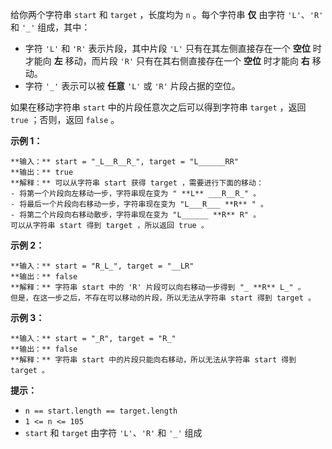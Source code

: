 给你两个字符串 `start` 和 `target` ，长度均为 `n` 。每个字符串 **仅** 由字符 `'L'`、`'R'` 和 `'_'`
组成，其中：

  * 字符 `'L'` 和 `'R'` 表示片段，其中片段 `'L'` 只有在其左侧直接存在一个 **空位** 时才能向 **左** 移动，而片段 `'R'` 只有在其右侧直接存在一个 **空位** 时才能向 **右** 移动。
  * 字符 `'_'` 表示可以被 **任意** `'L'` 或 `'R'` 片段占据的空位。

如果在移动字符串 `start` 中的片段任意次之后可以得到字符串 `target` ，返回 `true` ；否则，返回 `false` 。



**示例 1：**

    
    
    **输入：** start = "_L__R__R_", target = "L______RR"
    **输出：** true
    **解释：** 可以从字符串 start 获得 target ，需要进行下面的移动：
    - 将第一个片段向左移动一步，字符串现在变为 " **L** ___R__R_" 。
    - 将最后一个片段向右移动一步，字符串现在变为 "L___R___ **R** " 。
    - 将第二个片段向右移动散步，字符串现在变为 "L______ **R** R" 。
    可以从字符串 start 得到 target ，所以返回 true 。
    

**示例 2：**

    
    
    **输入：** start = "R_L_", target = "__LR"
    **输出：** false
    **解释：** 字符串 start 中的 'R' 片段可以向右移动一步得到 "_ **R** L_" 。
    但是，在这一步之后，不存在可以移动的片段，所以无法从字符串 start 得到 target 。
    

**示例 3：**

    
    
    **输入：** start = "_R", target = "R_"
    **输出：** false
    **解释：** 字符串 start 中的片段只能向右移动，所以无法从字符串 start 得到 target 。



**提示：**

  * `n == start.length == target.length`
  * `1 <= n <= 105`
  * `start` 和 `target` 由字符 `'L'`、`'R'` 和 `'_'` 组成

